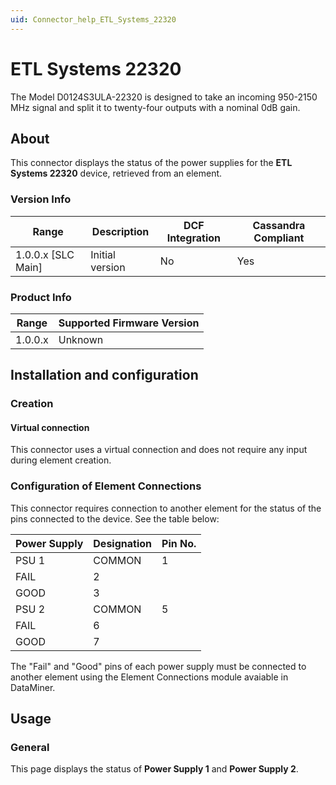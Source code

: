 ```yaml
---
uid: Connector_help_ETL_Systems_22320
---
```


# ETL Systems 22320

The Model D0124S3ULA-22320 is designed to take an incoming 950-2150 MHz signal and split it to twenty-four outputs with a nominal 0dB gain.

## About

This connector displays the status of the power supplies for the **ETL Systems 22320** device, retrieved from an element.

### Version Info

| Range | Description | DCF Integration | Cassandra Compliant |
|----------------------|-----------------|---------------------|-------------------------|
| 1.0.0.x \[SLC Main\] | Initial version | No                  | Yes                     |

### Product Info

| Range | Supported Firmware Version |
|------------------|-----------------------------|
| 1.0.0.x          | Unknown                     |

## Installation and configuration

### Creation

#### Virtual connection

This connector uses a virtual connection and does not require any input during element creation.

### Configuration of Element Connections

This connector requires connection to another element for the status of the pins connected to the device. See the table below:

| **Power Supply** | **Designation** | **Pin No.** |
|------------------|-----------------|-------------|
| PSU 1            | COMMON          | 1           |
| FAIL             | 2               |             |
| GOOD             | 3               |             |
| PSU 2            | COMMON          | 5           |
| FAIL             | 6               |             |
| GOOD             | 7               |             |



The "Fail" and "Good" pins of each power supply must be connected to another element using the Element Connections module avaiable in DataMiner.

## Usage

### General

This page displays the status of **Power Supply 1** and **Power Supply 2**.





